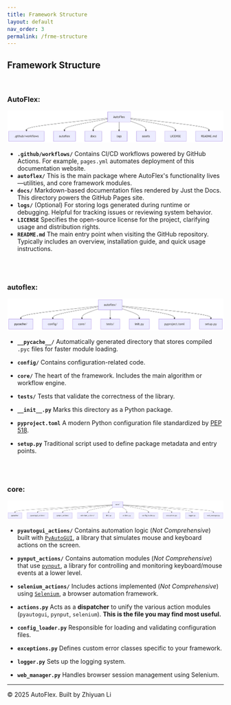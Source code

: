 ```yaml
---
title: Framework Structure
layout: default
nav_order: 3
permalink: /frme-structure
---
```


## Framework Structure

<br>

### AutoFlex:

![Project Structure1](https://raw.githubusercontent.com/lzyeil/AutoFlex/main/assets/structure1.png)

- **`.github/workflows/`**
   Contains CI/CD workflows powered by GitHub Actions. For example, `pages.yml` automates deployment of this documentation website.
- **`autoflex/`**
   This is the main package where AutoFlex's functionality lives—utilities, and core framework modules.
- **`docs/`**
   Markdown-based documentation files rendered by Just the Docs. This directory powers the GitHub Pages site. 
- **`logs/`**
   (Optional) For storing logs generated during runtime or debugging. Helpful for tracking issues or reviewing system behavior.
- **`LICENSE`**
   Specifies the open-source license for the project, clarifying usage and distribution rights.
- **`README.md`**
   The main entry point when visiting the GitHub repository. Typically includes an overview, installation guide, and quick usage instructions.



<br>

<br>

### autoflex:

![Project Structure2](https://raw.githubusercontent.com/lzyeil/AutoFlex/main/assets/structure2.png)

- **`__pycache__/`**
   Automatically generated directory that stores compiled `.pyc` files for faster module loading.

- **`config/`**
   Contains configuration-related code. 

- **`core/`**
   The heart of the framework. Includes the main algorithm or workflow engine.

- **`tests/`**
   Tests that validate the correctness of the library.

- **`__init__.py`**
   Marks this directory as a Python package.

- **`pyproject.toml`**
   A modern Python configuration file standardized by [PEP 518](https://www.python.org/dev/peps/pep-0518/).

- **`setup.py`**
   Traditional script used to define package metadata and entry points.



<br>

<br>

### core:

![Project Structure3](https://raw.githubusercontent.com/lzyeil/AutoFlex/main/assets/structure3.png)

- **`pyautogui_actions/`**
   Contains automation logic (*Not Comprehensive*) built with [`PyAutoGUI`](https://pyautogui.readthedocs.io/en/latest/), a library that simulates mouse and keyboard actions on the screen.

- **`pynput_actions/`**
   Contains automation modules (*Not Comprehensive*) that use [`pynput`](https://pynput.readthedocs.io/en/latest/), a library for controlling and monitoring keyboard/mouse events at a lower level.

- **`selenium_actions/`**
   Includes actions implemented (*Not Comprehensive*) using [`Selenium`](https://www.selenium.dev/), a browser automation framework.

- **`actions.py`**
   Acts as a **dispatcher** to unify the various action modules (`pyautogui`, `pynput`, `selenium`). **This is the file you may find most useful.**

- **`config_loader.py`**
   Responsible for loading and validating configuration files.

- **`exceptions.py`**
   Defines custom error classes specific to your framework.

- **`logger.py`**
   Sets up the logging system.

- **`web_manager.py`**
   Handles browser session management using Selenium.



---

© 2025 AutoFlex. Built by Zhiyuan Li
